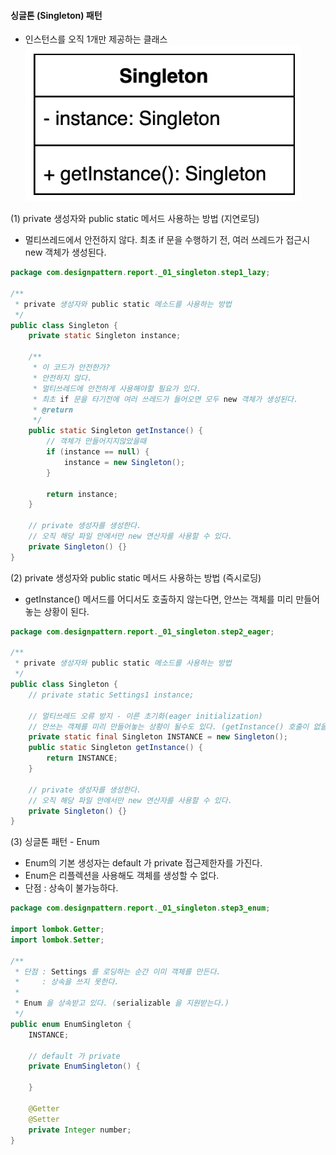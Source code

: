 #### 싱글톤 (Singleton) 패턴
- 인스턴스를 오직 1개만 제공하는 클래스   
![IMAGES](../report/images/singleton01.png)     

(1) private 생성자와 public static 메서드 사용하는 방법 (지연로딩)
- 멀티쓰레드에서 안전하지 않다. 최초 if 문을 수행하기 전, 여러 쓰레드가 접근시 new 객체가 생성된다.
```java
package com.designpattern.report._01_singleton.step1_lazy;

/**
 * private 생성자와 public static 메소드를 사용하는 방법
 */
public class Singleton {
    private static Singleton instance;

    /**
     * 이 코드가 안전한가?
     * 안전하지 않다.
     * 멀티쓰레드에 안전하게 사용해야할 필요가 있다.
     * 최초 if 문을 타기전에 여러 쓰레드가 들어오면 모두 new 객체가 생성된다.
     * @return
     */
    public static Singleton getInstance() {
        // 객체가 만들어지지않았을때
        if (instance == null) {
            instance = new Singleton();
        }

        return instance;
    }

    // private 생성자를 생성한다.
    // 오직 해당 파일 안에서만 new 연산자를 사용할 수 있다.
    private Singleton() {}
}

```    

(2) private 생성자와 public static 메서드 사용하는 방법 (즉시로딩)
- getInstance() 메서드를 어디서도 호출하지 않는다면, 안쓰는 객체를 미리 만들어놓는 상황이 된다.
```java
package com.designpattern.report._01_singleton.step2_eager;

/**
 * private 생성자와 public static 메소드를 사용하는 방법
 */
public class Singleton {
    // private static Settings1 instance;

    // 멀티쓰레드 오류 방지 - 이른 초기화(eager initialization)
    // 안쓰는 객체를 미리 만들어놓는 상황이 될수도 있다. (getInstance() 호출이 없을때)
    private static final Singleton INSTANCE = new Singleton();
    public static Singleton getInstance() {
        return INSTANCE;
    }

    // private 생성자를 생성한다.
    // 오직 해당 파일 안에서만 new 연산자를 사용할 수 있다.
    private Singleton() {}
}

```   

(3) 싱글톤 패턴 - Enum
- Enum의 기본 생성자는 default 가 private 접근제한자를 가진다.
- Enum은 리플렉션을 사용해도 객체를 생성할 수 없다.
- 단점 : 상속이 불가능하다.

```java
package com.designpattern.report._01_singleton.step3_enum;

import lombok.Getter;
import lombok.Setter;

/**
 * 단점 : Settings 를 로딩하는 순간 이미 객체를 만든다.
 *     : 상속을 쓰지 못한다.
 *
 * Enum 을 상속받고 있다. (serializable 을 지원받는다.)
 */
public enum EnumSingleton {
    INSTANCE;

    // default 가 private
    private EnumSingleton() {

    }

    @Getter
    @Setter
    private Integer number;
}
```